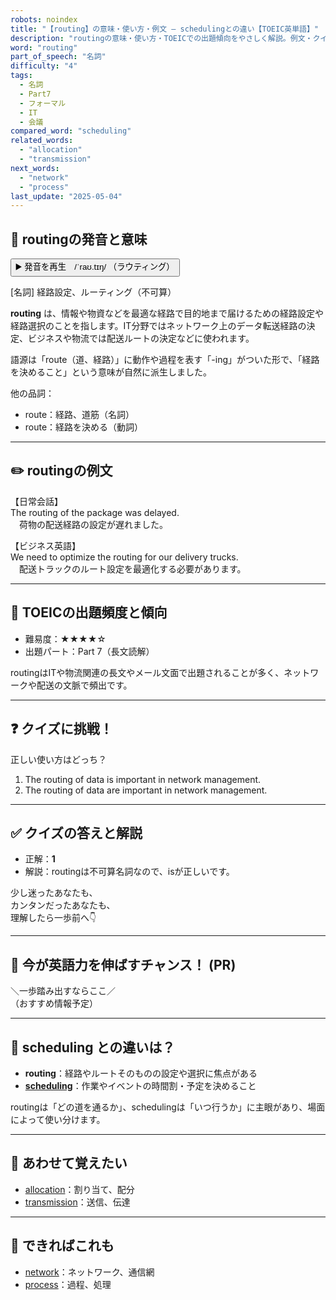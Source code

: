 ```yaml
---
robots: noindex
title: "【routing】の意味・使い方・例文 ― schedulingとの違い【TOEIC英単語】"
description: "routingの意味・使い方・TOEICでの出題傾向をやさしく解説。例文・クイズ付きでschedulingとの違いもわかりやすく学べます。"
word: "routing"
part_of_speech: "名詞"
difficulty: "4"
tags:
  - 名詞
  - Part7
  - フォーマル
  - IT
  - 会議
compared_word: "scheduling"
related_words:
  - "allocation"
  - "transmission"
next_words:
  - "network"
  - "process"
last_update: "2025-05-04"
---
```


## 🔰 routingの発音と意味

<button class="play-audio" onclick="playTTS('routing')">
  <span class="play-audio-main">
    ▶️ 発音を再生　/ˈraʊ.tɪŋ/
  </span>
  <span class="play-audio-sub">
    （ラウティング）
  </span>
</button>

[名詞] 経路設定、ルーティング（不可算）

**routing** は、情報や物資などを最適な経路で目的地まで届けるための経路設定や経路選択のことを指します。IT分野ではネットワーク上のデータ転送経路の決定、ビジネスや物流では配送ルートの決定などに使われます。

語源は「route（道、経路）」に動作や過程を表す「-ing」がついた形で、「経路を決めること」という意味が自然に派生しました。

他の品詞：  
- route：経路、道筋（名詞）
- route：経路を決める（動詞）

---

## ✏️ routingの例文

【日常会話】  
The routing of the package was delayed.  
　荷物の配送経路の設定が遅れました。

【ビジネス英語】  
We need to optimize the routing for our delivery trucks.  
　配送トラックのルート設定を最適化する必要があります。

---

## 🎯 TOEICの出題頻度と傾向

- 難易度：★★★★☆
- 出題パート：Part 7（長文読解）

routingはITや物流関連の長文やメール文面で出題されることが多く、ネットワークや配送の文脈で頻出です。

---

## ❓ クイズに挑戦！

正しい使い方はどっち？

1. The routing of data is important in network management.  
2. The routing of data are important in network management.

---

## ✅ クイズの答えと解説

- 正解：**1**
- 解説：routingは不可算名詞なので、isが正しいです。

少し迷ったあなたも、  
カンタンだったあなたも、  
理解したら一歩前へ👇️

---

## 🚀 今が英語力を伸ばすチャンス！ (PR)

<div class="info-center">
＼一歩踏み出すならここ／<br>  
（おすすめ情報予定）
</div>

---

## 🤔  scheduling との違いは？

- **routing**：経路やルートそのものの設定や選択に焦点がある
- **[scheduling](/word/scheduling/)**：作業やイベントの時間割・予定を決めること

routingは「どの道を通るか」、schedulingは「いつ行うか」に主眼があり、場面によって使い分けます。

---

## 🧩 あわせて覚えたい

- [allocation](/word/allocation/)：割り当て、配分
- [transmission](/word/transmission/)：送信、伝達

---

## 📖 できればこれも

- [network](/word/network/)：ネットワーク、通信網
- [process](/word/process/)：過程、処理

<!-- cvid: aid40_bid20 -->
